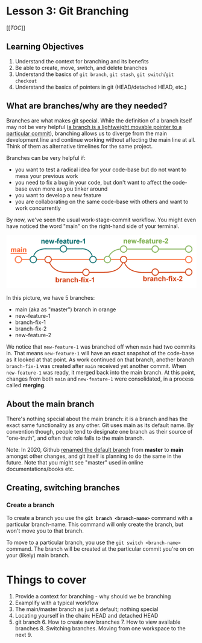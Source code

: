 
# Lesson 3: Git Branching

[[_TOC_]]

## Learning Objectives

1. Understand the context for branching and its benefits
2. Be able to create, move, switch, and delete branches
3. Understand the basics of `git branch`, `git stash`, `git switch`/`git checkout`
4. Understand the basics of pointers in git (HEAD/detached HEAD, etc.)


## What are branches/why are they needed?

Branches are what makes git special. While the definition of a branch itself may not be very helpful ([a branch is a lightweight movable pointer to a particular commit](https://git-scm.com/book/en/v2/Git-Branching-Branches-in-a-Nutshell)), branching allows us to diverge from the main development line and continue working without affecting the main line at all. Think of them as alternative timelines for the same project.

Branches can be very helpful if:

+ you want to test a radical idea for your code-base but do not want to mess your previous work
+ you need to fix a bug in your code, but don't want to affect the code-base even more as you tinker around 
+ you want to develop a new feature 
+ you are collaborating on the same code-base with others and want to work concurrently

By now, we've seen the usual work-stage-commit workflow. You might even have noticed the word "main" on the right-hand side of your terminal.

![A picture showing several git branches and merges](assets/00_git_branch.png)

In this picture, we have 5 branches:

+ main (aka as "master") branch in orange
+ new-feature-1
+ branch-fix-1
+ branch-fix-2
+ new-feature-2

We notice that `new-feature-1` was branched off when `main` had two commits in. That means `new-feature-1` will have an exact snapshot of the code-base as it looked at that point. As work continued on that branch, another branch `branch-fix-1` was created after `main` received yet another commit. When `new-feature-1` was ready, it merged back into the main branch. At this point, changes from both `main` and `new-feature-1` were consolidated, in a process called **merging**. 

## About the main branch

There's nothing special about the main branch: it is a branch and has the exact same functionality as any other. Git uses main as its default name. By convention though, people tend to designate one branch as their source of "one-truth", and often that role falls to the main branch.

Note: In 2020, Github [renamed the default branch](https://github.com/github/renaming) from **master** to **main** amongst other changes, and git itself is planning to do the same in the future. Note that you might see "master" used in online documentations/books etc.

## Creating, switching branches

### Create a branch
To create a branch you use the **`git branch <branch-name>`** command with a particular branch-name.  This command will only create the branch, but won't move you to that branch. 

To move to a particular branch, you use the `git switch <branch-name>` command. The branch will be created at the particular commit you're on on your (likely) main branch.



# Things to cover

1. Provide a context for branching - why should we be branching
2. Examplify with a typical workflow
3. The main/master branch as just a default; nothing special
4. Locating yourself in the chain: HEAD and detached HEAD
5. git branch
	6. How to create new branches
	7. How to view available branches
	8. Switching branches. Moving from one workspace to the next
	9. 